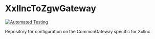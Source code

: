 # XxllncToZgwGateway

[![Automated Testing](https://github.com/CommonGateway/PetStore/actions/workflows/tests.yml/badge.svg)](https://github.com/CommonGateway/PetStore/actions/workflows/tests.yml)


Repository for configuration on the CommonGateway specific for Xxllnc

